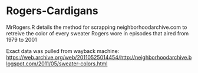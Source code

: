 # Rogers-Cardigans

MrRogers.R details the method for scrapping neighborhoodarchive.com to retreive the color of every sweater Rogers wore in episodes that aired from 1979 to 2001

Exact data was pulled from wayback machine: https://web.archive.org/web/20110525014454/http://neighborhoodarchive.blogspot.com/2011/05/sweater-colors.html 
